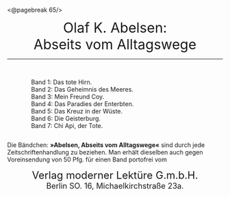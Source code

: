 <@pagebreak 65/>

<div style="font-size: xx-large; text-align: center;">Olaf K. Abelsen:</div>
<div style="font-size: xx-large; text-align: center;">Abseits vom Alltagswege</div>
<hr/>

<div style="margin-left: 4em; margin-top: 2em; margin-bottom: 2em; white-space: pre;">
Band 1: Das tote Hirn.
Band 2: Das Geheimnis des Meeres.
Band 3: Mein Freund Coy.
Band 4: Das Paradies der Enterbten.
Band 5: Das Kreuz in der Wüste.
Band 6: Die Geisterburg.
Band 7: Chi Api, der Tote.
</div>

Die Bändchen: __»Abelsen, Abseits vom Alltagswege«__
sind durch jede Zeitschriftenhandlung zu beziehen.
Man erhält dieselben auch gegen Voreinsendung
von 50 Pfg. für einen Band portofrei vom

<div style="font-size: x-large; text-align: center;">Verlag moderner Lektüre G.m.b.H.</div>

<div style="font-size: large; text-align: center;">Berlin SO. 16, Michaelkirchstraße 23a.</div>

